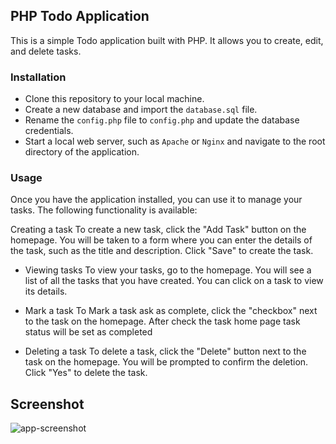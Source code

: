 
## PHP Todo Application
This is a simple Todo application built with PHP. It allows you to create, edit, and delete tasks.

### Installation
- Clone this repository to your local machine.
- Create a new database and import the `database.sql` file.
- Rename the `config.php` file to `config.php` and update the database credentials.
- Start a local web server, such as `Apache` or `Nginx` and navigate to the root directory of the application.

### Usage
Once you have the application installed, you can use it to manage your tasks. The following functionality is available:

Creating a task
To create a new task, click the "Add Task" button on the homepage. You will be taken to a form where you can enter the details of the task, such as the title and description. Click "Save" to create the task.

- Viewing tasks
To view your tasks, go to the homepage. You will see a list of all the tasks that you have created. You can click on a task to view its details.

- Mark a task
To Mark a task ask as complete, click the "checkbox" next to the task on the homepage. After check the task home page task status will be set as completed 

- Deleting a task
To delete a task, click the "Delete" button next to the task on the homepage. You will be prompted to confirm the deletion. Click "Yes" to delete the task.


## Screenshot
![app-screenshot](https://github.com/user-attachments/assets/6322fb61-4ddd-4a24-96fe-f501a7219cf0)
